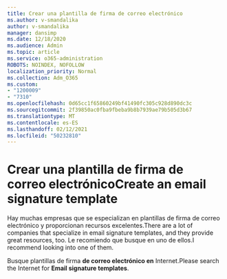 ```yaml
---
title: Crear una plantilla de firma de correo electrónico
ms.author: v-smandalika
author: v-smandalika
manager: dansimp
ms.date: 12/18/2020
ms.audience: Admin
ms.topic: article
ms.service: o365-administration
ROBOTS: NOINDEX, NOFOLLOW
localization_priority: Normal
ms.collection: Adm_O365
ms.custom:
- "1200009"
- "7310"
ms.openlocfilehash: 0d65cc1f65860249bf41490fc305c928d890dc3c
ms.sourcegitcommit: 2f39850ac0fba9fbeba9b8b7939ae79b505d3b67
ms.translationtype: MT
ms.contentlocale: es-ES
ms.lasthandoff: 02/12/2021
ms.locfileid: "50232810"
---
```

# <a name="create-an-email-signature-template"></a><span data-ttu-id="a8133-102">Crear una plantilla de firma de correo electrónico</span><span class="sxs-lookup"><span data-stu-id="a8133-102">Create an email signature template</span></span>

<span data-ttu-id="a8133-103">Hay muchas empresas que se especializan en plantillas de firma de correo electrónico y proporcionan recursos excelentes.</span><span class="sxs-lookup"><span data-stu-id="a8133-103">There are a lot of companies that specialize in email signature templates, and they provide great resources, too.</span></span> <span data-ttu-id="a8133-104">Le recomiendo que busque en uno de ellos.</span><span class="sxs-lookup"><span data-stu-id="a8133-104">I recommend looking into one of them.</span></span>

<span data-ttu-id="a8133-105">Busque plantillas de firma **de correo electrónico en** Internet.</span><span class="sxs-lookup"><span data-stu-id="a8133-105">Please search the Internet for **Email signature templates**.</span></span>